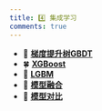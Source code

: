 ```yaml
---
title: 4️⃣ 集成学习
comments: true
---
```


<div class="grid cards" markdown>

- 🥦 [__梯度提升树GBDT__](./A.ipynb)
- 🍀 [__XGBoost__](./B.ipynb)
- 🌳 [__LGBM__](./C.ipynb)
- 🍡 [__模型融合__](./D.ipynb)
- 🥑 [__模型对比__](./E.ipynb)

</div>